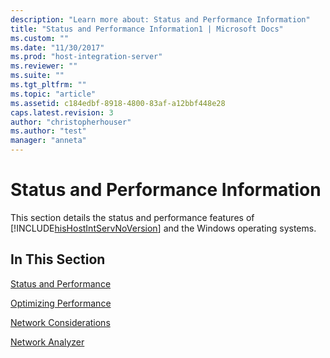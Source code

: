 ```yaml
---
description: "Learn more about: Status and Performance Information"
title: "Status and Performance Information1 | Microsoft Docs"
ms.custom: ""
ms.date: "11/30/2017"
ms.prod: "host-integration-server"
ms.reviewer: ""
ms.suite: ""
ms.tgt_pltfrm: ""
ms.topic: "article"
ms.assetid: c184edbf-8918-4800-83af-a12bbf448e28
caps.latest.revision: 3
author: "christopherhouser"
ms.author: "test"
manager: "anneta"
---
```

# Status and Performance Information
This section details the status and performance features of [!INCLUDE[hisHostIntServNoVersion](../includes/hishostintservnoversion-md.md)] and the Windows operating systems.  
  
## In This Section  
 [Status and Performance](../core/status-and-performance1.md)  
  
 [Optimizing Performance](../core/optimizing-performance2.md)  
  
 [Network Considerations](../core/network-considerations2.md)  
  
 [Network Analyzer](../core/network-analyzer2.md)
